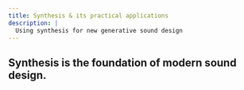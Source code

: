 ```yaml
---
title: Synthesis & its practical applications
description: |
  Using synthesis for new generative sound design
---
```


## Synthesis is the foundation of modern sound design.
